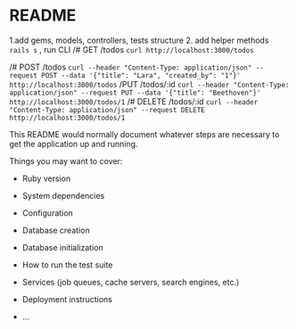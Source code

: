 # README
1.add gems, models, controllers, tests structure
2. add helper methods
`rails s` , run CLI
/# GET /todos
`curl http://localhost:3000/todos`

/# POST /todos
`curl --header "Content-Type: application/json" --request POST --data '{"title": "Lara", "created_by": "1"}' http://localhost:3000/todos`
/PUT /todos/:id
`curl --header "Content-Type: application/json" --request PUT --data '{"title": "Beethoven"}' http://localhost:3000/todos/1`
/# DELETE /todos/:id
`curl --header "Content-Type: application/json" --request DELETE http://localhost:3000/todos/1`

This README would normally document whatever steps are necessary to get the
application up and running.

Things you may want to cover:

* Ruby version

* System dependencies

* Configuration

* Database creation

* Database initialization

* How to run the test suite

* Services (job queues, cache servers, search engines, etc.)

* Deployment instructions

* ...
